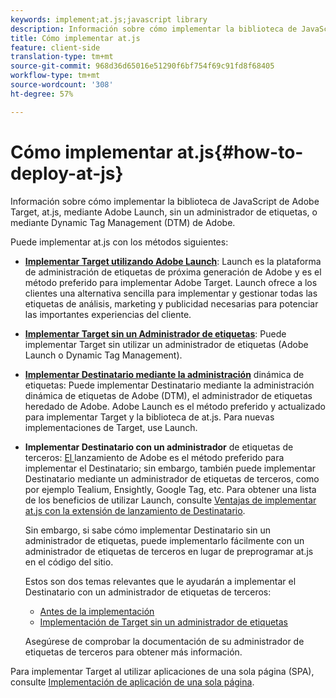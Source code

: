 ```yaml
---
keywords: implement;at.js;javascript library
description: Información sobre cómo implementar la biblioteca de JavaScript de Adobe Target, at.js, mediante Adobe Launch, sin un administrador de etiquetas, o mediante Dynamic Tag Management (DTM) de Adobe.
title: Cómo implementar at.js
feature: client-side
translation-type: tm+mt
source-git-commit: 968d36d65016e51290f6bf754f69c91fd8f68405
workflow-type: tm+mt
source-wordcount: '308'
ht-degree: 57%

---
```



# Cómo implementar at.js{#how-to-deploy-at-js}

Información sobre cómo implementar la biblioteca de JavaScript de Adobe Target, at.js, mediante Adobe Launch, sin un administrador de etiquetas, o mediante Dynamic Tag Management (DTM) de Adobe.

Puede implementar at.js con los métodos siguientes:

* **[Implementar Target utilizando Adobe Launch](/help/c-implementing-target/c-implementing-target-for-client-side-web/how-to-deployatjs/cmp-implementing-target-using-adobe-launch.md)**: Launch es la plataforma de administración de etiquetas de próxima generación de Adobe y es el método preferido para implementar Adobe Target. Launch ofrece a los clientes una alternativa sencilla para implementar y gestionar todas las etiquetas de análisis, marketing y publicidad necesarias para potenciar las importantes experiencias del cliente.
* **[Implementar Target sin un Administrador de etiquetas](/help/c-implementing-target/c-implementing-target-for-client-side-web/how-to-deployatjs/implementing-target-without-a-tag-manager.md)**: Puede implementar Target sin utilizar un administrador de etiquetas (Adobe Launch o Dynamic Tag Management).
* **[Implementar Destinatario mediante la administración](/help/c-implementing-target/c-implementing-target-for-client-side-web/how-to-deployatjs/implementing-target-using-dynamic-tag-management.md)** dinámica de etiquetas: Puede implementar Destinatario mediante la administración dinámica de etiquetas de Adobe (DTM), el administrador de etiquetas heredado de Adobe. Adobe Launch es el método preferido y actualizado para implementar Target y la biblioteca de at.js. Para nuevas implementaciones de Target, use Launch.
* **Implementar Destinatario con un administrador** de etiquetas de terceros:  [El ](/help/c-implementing-target/c-implementing-target-for-client-side-web/how-to-deployatjs/cmp-implementing-target-using-adobe-launch.md) lanzamiento de Adobe es el método preferido para implementar el Destinatario; sin embargo, también puede implementar Destinatario mediante un administrador de etiquetas de terceros, como por ejemplo Tealium, Ensightly, Google Tag, etc. Para obtener una lista de los beneficios de utilizar Launch, consulte [Ventajas de implementar at.js con la extensión de lanzamiento de Destinatario](/help/c-implementing-target/c-implementing-target-for-client-side-web/how-to-deployatjs/cmp-implementing-target-using-adobe-launch.md#section_48B3F938B6F8491DAF798E0DB54EF304).

   Sin embargo, si sabe cómo implementar Destinatario sin un administrador de etiquetas, puede implementarlo fácilmente con un administrador de etiquetas de terceros en lugar de preprogramar at.js en el código del sitio.

   Estos son dos temas relevantes que le ayudarán a implementar el Destinatario con un administrador de etiquetas de terceros:

   * [Antes de la implementación](/help/c-implementing-target/c-considerations-before-you-implement-target/considerations-before-you-implement-target.md)
   * [Implementación de Target sin un administrador de etiquetas](/help/c-implementing-target/c-implementing-target-for-client-side-web/how-to-deployatjs/implementing-target-without-a-tag-manager.md)

   Asegúrese de comprobar la documentación de su administrador de etiquetas de terceros para obtener más información.

Para implementar Target al utilizar aplicaciones de una sola página (SPA), consulte [Implementación de aplicación de una sola página](/help/c-implementing-target/c-implementing-target-for-client-side-web/how-to-deployatjs/target-atjs-single-page-application.md).